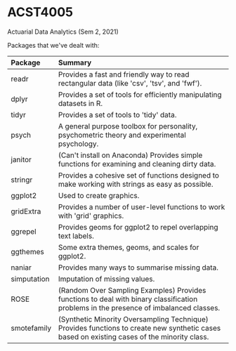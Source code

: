 # ACST4005
Actuarial Data Analytics (Sem 2, 2021)

Packages that we've dealt with:

| Package | Summary
| :------ | :------
| readr | Provides a fast and friendly way to read rectangular data (like 'csv', 'tsv', and 'fwf').
| dplyr | Provides a set of tools for efficiently manipulating datasets in R.
| tidyr | Provides a set of tools to 'tidy' data.
| psych | A general purpose toolbox for personality, psychometric theory and experimental psychology.
| janitor | (Can't install on Anaconda) Provides simple functions for examining and cleaning dirty data.
| stringr | Provides a cohesive set of functions designed to make working with strings as easy as possible.
| ggplot2 | Used to create graphics.
| gridExtra | Provides a number of user-level functions to work with 'grid' graphics.
| ggrepel | Provides geoms for ggplot2 to repel overlapping text labels.
| ggthemes | Some extra themes, geoms, and scales for ggplot2.
| naniar | Provides many ways to summarise missing data.
| simputation | Imputation of missing values.
| ROSE | (Random Over Sampling Examples) Provides functions to deal with binary classification problems in the presence of imbalanced classes.
| smotefamily | (Synthetic Minority Oversampling Technique) Provides functions to create new synthetic cases based on existing cases of the minority class.

